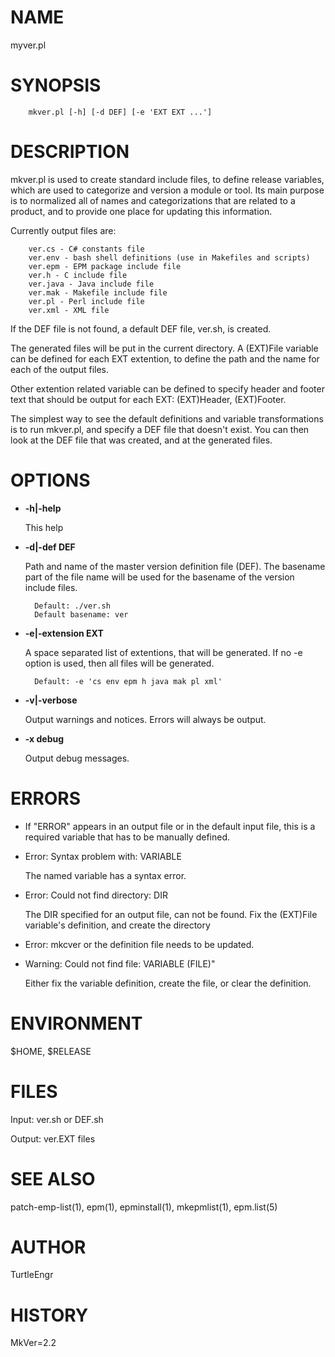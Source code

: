 # NAME

myver.pl

# SYNOPSIS

        mkver.pl [-h] [-d DEF] [-e 'EXT EXT ...']

# DESCRIPTION

mkver.pl is used to create standard include files, to define
release variables, which are used to categorize and version a
module or tool.  Its main purpose is to normalized all of
names and categorizations that are related to a product, and
to provide one place for updating this information.

Currently output files are:

        ver.cs - C# constants file
        ver.env - bash shell definitions (use in Makefiles and scripts)
        ver.epm - EPM package include file
        ver.h - C include file
        ver.java - Java include file
        ver.mak - Makefile include file
        ver.pl - Perl include file
        ver.xml - XML file

If the DEF file is not found, a default DEF file, ver.sh, is
created.

The generated files will be put in the current directory.  A
(EXT)File variable can be defined for each EXT extention, to
define the path and the name for each of the output files.

Other extention related variable can be defined to specify
header and footer text that should be output for each EXT:
(EXT)Header, (EXT)Footer.

The simplest way to see the default definitions and variable
transformations is to run mkver.pl, and specify a DEF file
that doesn't exist.  You can then look at the DEF file that
was created, and at the generated files.

# OPTIONS

- **-h|-help**

    This help

- **-d|-def DEF**

    Path and name of the master version definition file (DEF).  The
    basename part of the file name will be used for the basename of the
    version include files.

        Default: ./ver.sh
        Default basename: ver

- **-e|-extension EXT**

    A space separated list of extentions, that will be generated.  If no
    \-e option is used, then all files will be generated.

        Default: -e 'cs env epm h java mak pl xml'

- **-v|-verbose**

    Output warnings and notices.  Errors will always be output.

- **-x debug**

    Output debug messages.

# ERRORS

- If "ERROR" appears in an output file or in the default input file,
this is a required variable that has to be manually defined.
- Error: Syntax problem with: VARIABLE

    The named variable has a syntax error.

- Error: Could not find directory: DIR

    The DIR specified for an output file, can not be
    found.  Fix the (EXT)File variable's definition,
    and create the directory

- Error: mkcver or the definition file needs to be updated.
- Warning: Could not find file: VARIABLE (FILE)"

    Either fix the variable definition, create the file, or clear the
    definition.

# ENVIRONMENT

$HOME, $RELEASE

# FILES

Input:
	ver.sh or DEF.sh

Output:
	ver.EXT files

# SEE ALSO

patch-emp-list(1), epm(1), epminstall(1), mkepmlist(1), epm.list(5)

# AUTHOR

TurtleEngr

# HISTORY

MkVer=2.2
